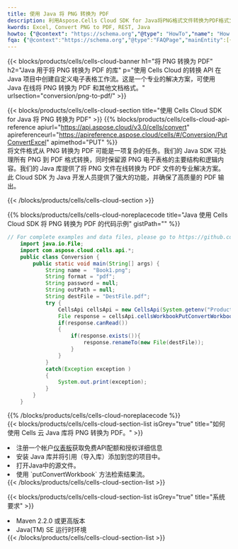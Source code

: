 ```yaml
---
title: 使用 Java 将 PNG 转换为 PDF
description: 利用Aspose.Cells Cloud SDK for Java将PNG格式文件转换为PDF格式文件。
kwords: Excel, Convert PNG to PDF, REST, Java
howto: {"@context": "https://schema.org","@type": "HowTo","name": "How to convert PNG to PDF using the Cells Cloud Java library.","description": "How to convert PNG to PDF using the Cells Cloud Java library.","image": {"@type": "ImageObject"},"url": "/java/conversion/png-to-pdf/","step": [{ "@type": "HowToStep","name": "How to convert PNG to PDF using the Cells Cloud Java library. step 1", "image": {"@type": "ImageObject",},"url": "/java/conversion/png-to-pdf/","text": "Register an account at <a href='https://dashboard.aspose.cloud/'>Dashboard</a> to get free API quota & authorization details",},{ "@type": "HowToStep","name": "How to convert PNG to PDF using the Cells Cloud Java library. step 1", "image": {"@type": "ImageObject",},"url": "/java/conversion/png-to-pdf/","text": "Install Java library and add the reference (import the library) to your project.",},{ "@type": "HowToStep","name": "How to convert PNG to PDF using the Cells Cloud Java library. step 1", "image": {"@type": "ImageObject",},"url": "/java/conversion/png-to-pdf/","text": "Open the source file in Java.",},{ "@type": "HowToStep","name": "How to convert PNG to PDF using the Cells Cloud Java library. step 1", "image": {"@type": "ImageObject",},"url": "/java/conversion/png-to-pdf/","text": "Use the `putConvertWorkbook` method to retrieve the resulting stream.",}, ],"supply": {"@type": "HowToSupply","name": "document"},"tool": [{"@type": "HowToTool","name": "IntelliJ IDEA, Visual Studio Code, Eclipse"},{"@type": "HowToTool","name": "Aspose Cells"}],"totalTime": "PT6M"}
fqa: {"@context":"https://schema.org","@type":"FAQPage","mainEntity":[{"@type":"Question","name":"Why convert file formats in C# using REST API?","acceptedAnswer":{"@type":"Answer","text":"Documents are encoded in many ways, and some files may be incompatible with the software you use. To open and read such files, just convert them to appropriate file formats.<br/><ol><li>Install .NET SDK and add the reference (import the library) to your project.</li><li>Open the source file in C# using REST API.</li><li>Call the PutConvertWorkbookRequest() method, passing an output filename with required extension.</li><li>Get the result of conversion as a separate file.</li></ol>"}},{"@type":"Question","name":"What file formats can I convert with your C# library?","acceptedAnswer":{"@type":"Answer","text":"We support a variety of file formats for conversion using .NET library, including XLSX, Excel, xls , PDF, CSV, HTML, Markdown, XML, PNG, JPG, TIFF, Json, TXT and many more."}},{"@type":"Question","name":"What is the maximum allowed file size for conversion using this .NET library?","acceptedAnswer":{"@type":"Answer","text":"There are no file size limits for format conversions using .NET library."}}]}
---
```

{{< blocks/products/cells/cells-cloud-banner h1="将 PNG 转换为 PDF" h2="Java 用于将 PNG 转换为 PDF 的库" p="使用 Cells Cloud 的转换 API 在 Java 项目中创建自定义电子表格工作流。这是一个专业的解决方案，可使用 Java 在线将 PNG 转换为 PDF 和其他文档格式。" urlsection="conversion/png-to-pdf/" >}}

{{< blocks/products/cells/cells-cloud-section title="使用 Cells Cloud SDK for Java 将 PNG 转换为 PDF" >}}
{{% blocks/products/cells/cells-cloud-api-reference apiurl="https://api.aspose.cloud/v3.0/cells/convert" apireferenceurl="https://apireference.aspose.cloud/cells/#/Conversion/PutConvertExcel" apimethod="PUT" %}}
<br/>
将文件格式从 PNG 转换为 PDF 可能是一项复杂的任务。我们的 Java SDK 可处理所有 PNG 到 PDF 格式转换，同时保留源 PNG 电子表格的主要结构和逻辑内容。我们的 Java 库提供了将 PNG 文件在线转换为 PDF 文件的专业解决方案。此 Cloud SDK 为 Java 开发人员提供了强大的功能，并确保了高质量的 PDF 输出。

{{< /blocks/products/cells/cells-cloud-section >}}

{{% blocks/products/cells/cells-cloud-noreplacecode title="Java 使用 Cells Cloud SDK 将 PNG 转换为 PDF 的代码示例" gistPath="" %}}
 
```java
// For complete examples and data files, please go to https://github.com/aspose-cells-cloud/aspose-cells-cloud-java/
    import java.io.File;
    import com.aspose.cloud.cells.api.*;
    public class Conversion {
        public static void main(String[] args) {
            String name =  "Book1.png";
            String format = "pdf";
            String password = null;
            String outPath = null;
            String destFile = "DestFile.pdf";
            try {
                CellsApi cellsApi = new CellsApi(System.getenv("ProductClientId"), System.getenv("ProductClientSecret"));
                File response = cellsApi.cellsWorkbookPutConvertWorkbook(new File(name), format, password, outPath, null,null);            
                if(response.canRead())
                {
                    if(response.exists()){
                        response.renameTo(new File(destFile));
                    }                
                }
            }
            catch(Exception exception )
            {
                System.out.print(exception);
            }
        }
    }
```
 
{{% /blocks/products/cells/cells-cloud-noreplacecode %}}
<br/>
{{< blocks/products/cells/cells-cloud-section-list isGrey="true" title="如何使用 Cells 云 Java 库将 PNG 转换为 PDF。" >}}
<li>注册一个帐户<a href="https://dashboard.aspose.cloud/">仪表板</a>获取免费API配额和授权详细信息</li>
<li>安装 Java 库并将引用（导入库）添加到您的项目中。</li>
<li>打开Java中的源文件。</li>
<li>使用 `putConvertWorkbook` 方法检索结果流。</li>
{{< /blocks/products/cells/cells-cloud-section-list >}}

{{< blocks/products/cells/cells-cloud-section-list isGrey="true" title="系统要求" >}}
<li>Maven 2.2.0 或更高版本</li>
<li>Java(TM) SE 运行时环境</li>
{{< /blocks/products/cells/cells-cloud-section-list >}}
